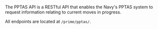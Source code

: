 The PPTAS API is a RESTful API that enables the Navy's PPTAS system to request
information relating to current moves in progress.

All endpoints are located at `/prime/pptas/`.
